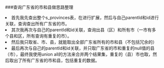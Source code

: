 ###查询广东省的市和县做思路整理
<li>首先我先查出整个s_provinces表，在进行扩展，然后与自己parentId和id进行关联，查询查出所有广东省的市。
<li>其次我再次与自己的parentId和id关联，查询出县（区）和所有市（一市有多个县和区，所有查询有重复的市）。
<li>然后我只取省、市、县，就能取出全部广东省所有的市和县（不包括冗余的）
<li>最后再次与自己的parentId和id关联，并只取广东省的市和重复的null值的县（市），最终我使用union all的方法来合并两个结果集，重复的（县）市也取，然后取出了所有广东省的市和县，包括重复的数据。



